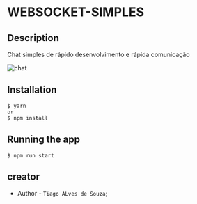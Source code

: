 # WEBSOCKET-SIMPLES

## Description
Chat simples de rápido desenvolvimento e rápida comunicação


![chat](https://github.com/Tiago-Alves-Dev/gifs/blob/main/chat.gif)

## Installation

```
$ yarn
or 
$ npm install
```

## Running the app

```
$ npm run start

```

## creator

- Author - `Tiago ALves de Souza`;


